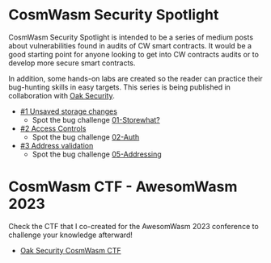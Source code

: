 # CosmWasm Security Spotlight

CosmWasm Security Spotlight is intended to be a series of medium posts about vulnerabilities found in audits of CW smart contracts. It would be a good starting point for anyone looking to get into CW contracts audits or to develop more secure smart contracts.

In addition, some hands-on labs are created so the reader can practice their bug-hunting skills in easy targets. This series is being published in collaboration with [Oak Security](https://www.oaksecurity.io/).

- [#1 Unsaved storage changes](https://jcsec-audits.medium.com/cosmwasm-security-spotlight-1-cba294b27ea2)
    - Spot the bug challenge [01-Storewhat?](https://github.com/oak-security/cosmwasm-security-dojo/tree/main/challenges/01-storewhat)
- [#2 Access Controls](https://jcsec-audits.medium.com/cosmwasm-security-spotlight-2-3b8abeb066a1)
    - Spot the bug challenge [02-Auth](https://github.com/oak-security/cosmwasm-security-dojo/tree/main/challenges/02-auth)
- [#3 Address validation](https://jcsec-audits.medium.com/cosmwasm-security-spotlight-3-2b11f36fd61)
    - Spot the bug challenge [05-Addressing](https://github.com/oak-security/cosmwasm-security-dojo/tree/main/challenges/05-addressing)

# CosmWasm CTF - AwesomWasm 2023

Check the CTF that I co-created for the AwesomWasm 2023 conference to challenge your knowledge afterward!
- [Oak Security CosmWasm CTF](https://github.com/oak-security/cosmwasm-ctf)
